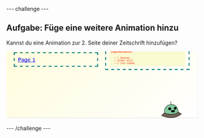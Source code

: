 --- challenge ---
## Aufgabe: Füge eine weitere Animation hinzu 

Kannst du eine Animation zur 2. Seite deiner Zeitschrift hinzufügen? 

![screenshot](images/magazine-animation-challenge.png)



--- /challenge ---